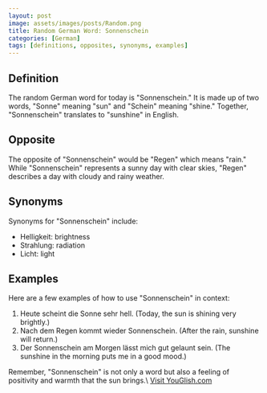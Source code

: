 ```yaml
---
layout: post
image: assets/images/posts/Random.png
title: Random German Word: Sonnenschein
categories: [German]
tags: [definitions, opposites, synonyms, examples]
---
```


## Definition

The random German word for today is "Sonnenschein." It is made up of two words, "Sonne" meaning "sun" and "Schein" meaning "shine." Together, "Sonnenschein" translates to "sunshine" in English.

## Opposite

The opposite of "Sonnenschein" would be "Regen" which means "rain." While "Sonnenschein" represents a sunny day with clear skies, "Regen" describes a day with cloudy and rainy weather.

## Synonyms

Synonyms for "Sonnenschein" include:

- Helligkeit: brightness
- Strahlung: radiation
- Licht: light

## Examples

Here are a few examples of how to use "Sonnenschein" in context:

1. Heute scheint die Sonne sehr hell. (Today, the sun is shining very brightly.)
2. Nach dem Regen kommt wieder Sonnenschein. (After the rain, sunshine will return.)
3. Der Sonnenschein am Morgen lässt mich gut gelaunt sein. (The sunshine in the morning puts me in a good mood.)

Remember, "Sonnenschein" is not only a word but also a feeling of positivity and warmth that the sun brings.\ <a id="yg-widget-0" class="youglish-widget" data-query="Random" data-lang="german" data-components="8412" data-auto-start="0" data-bkg-color="theme_light" data-title="How%20to%20pronounce%20Random%20in%20German"  rel="nofollow" href="https://youglish.com">Visit YouGlish.com</a><script async src="https://youglish.com/public/emb/widget.js" charset="utf-8"></script>